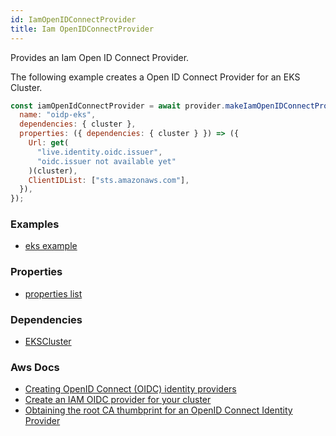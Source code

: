 ```yaml
---
id: IamOpenIDConnectProvider
title: Iam OpenIDConnectProvider
---
```


Provides an Iam Open ID Connect Provider.

The following example creates a Open ID Connect Provider for an EKS Cluster.

```js
const iamOpenIdConnectProvider = await provider.makeIamOpenIDConnectProvider({
  name: "oidp-eks",
  dependencies: { cluster },
  properties: ({ dependencies: { cluster } }) => ({
    Url: get(
      "live.identity.oidc.issuer",
      "oidc.issuer not available yet"
    )(cluster),
    ClientIDList: ["sts.amazonaws.com"],
  }),
});
```

### Examples

- [eks example](https://github.com/grucloud/grucloud/blob/main/examples/aws/eks/iac.js)

### Properties

- [properties list](https://docs.aws.amazon.com/AWSJavaScriptSDK/latest/AWS/IAM.html#createOpenIDConnectProvider-property)

### Dependencies

- [EKSCluster](..EKS/EksCluster)

### Aws Docs

- [Creating OpenID Connect (OIDC) identity providers](https://docs.aws.amazon.com/IAM/latest/UserGuide/id_roles_providers_create_oidc.html)
- [Create an IAM OIDC provider for your cluster](https://docs.aws.amazon.com/eks/latest/userguide/enable-iam-roles-for-service-accounts.html)
- [Obtaining the root CA thumbprint for an OpenID Connect Identity Provider](https://docs.aws.amazon.com/IAM/latest/UserGuide/id_roles_providers_create_oidc_verify-thumbprint.html)
